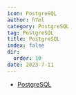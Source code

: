 ```yaml
---
icon: PostgreSQL
author: h7ml
category: PostgreSQL
tag: PostgreSQL
title: PostgreSQL
index: false
dir:
  order: 10
date: 2023-7-11
---
```


- [PostgreSQL](PostgreSQL.md)
